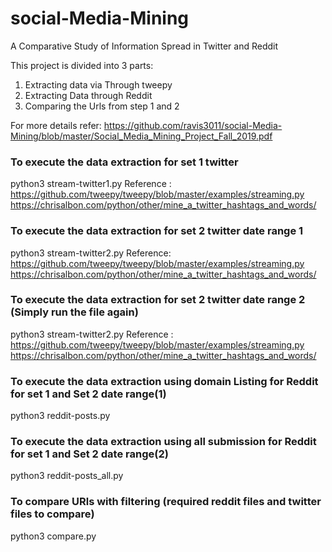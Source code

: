 # social-Media-Mining
A Comparative Study of Information Spread in Twitter and Reddit



This project is divided into 3 parts:
1) Extracting data via Through tweepy
2) Extracting Data through Reddit
3) Comparing the Urls from step 1 and 2

For more details refer: https://github.com/ravis3011/social-Media-Mining/blob/master/Social_Media_Mining_Project_Fall_2019.pdf

### To execute the data extraction for set 1 twitter
python3 stream-twitter1.py
Reference : https://github.com/tweepy/tweepy/blob/master/examples/streaming.py
            https://chrisalbon.com/python/other/mine_a_twitter_hashtags_and_words/

### To execute the data extraction for set 2 twitter date range 1
python3 stream-twitter2.py
Reference: https://github.com/tweepy/tweepy/blob/master/examples/streaming.py
           https://chrisalbon.com/python/other/mine_a_twitter_hashtags_and_words/

### To execute the data extraction for set 2 twitter date range 2 (Simply run the file again)
python3 stream-twitter2.py
Reference : https://github.com/tweepy/tweepy/blob/master/examples/streaming.py
            https://chrisalbon.com/python/other/mine_a_twitter_hashtags_and_words/

### To execute the data extraction using domain Listing for Reddit for set 1 and Set 2 date range(1)
python3 reddit-posts.py

### To execute the data extraction using all submission for Reddit for set 1 and Set 2 date range(2)
python3 reddit-posts_all.py 

### To compare URls with filtering (required reddit files and twitter files to compare)
python3 compare.py

